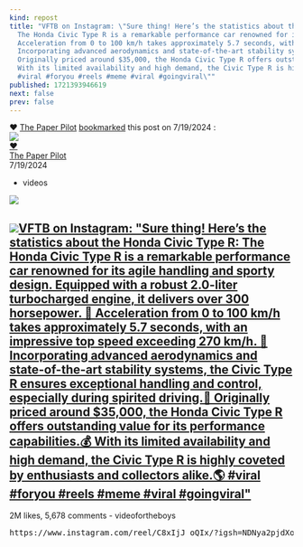 ```yaml
---
kind: repost
title: "VFTB on Instagram: \"Sure thing! Here’s the statistics about the Honda Civic Type R:
  The Honda Civic Type R is a remarkable performance car renowned for its agile handling and sporty design. Equipped with a robust 2.0-liter turbocharged engine, it delivers over 300 horsepower. 🔧
  Acceleration from 0 to 100 km/h takes approximately 5.7 seconds, with an impressive top speed exceeding 270 km/h. 🥇
  Incorporating advanced aerodynamics and state-of-the-art stability systems, the Civic Type R ensures exceptional handling and control, especially during spirited driving.💨
  Originally priced around $35,000, the Honda Civic Type R offers outstanding value for its performance capabilities.💰
  With its limited availability and high demand, the Civic Type R is highly coveted by enthusiasts and collectors alike.🌎
  #viral #foryou #reels #meme #viral #goingviral\""
published: 1721393946619
next: false
prev: false
---
```

<div class="post">
    <div class="action-description">
        <span class="action">❤️</span>
        <a class="p-name u-url h-card" href="/about">The Paper Pilot</a>
        <a class="u-url" href="/posts/1721393946619">bookmarked</a>
        <span>this post on <time class="dt-published" datetime="7/19/2024, 7:59:06 AM" title="7/19/2024, 7:59:06 AM">
            7/19/2024
        </time>:</span>
    </div>
    <div class="content-container">
        <div class="avatar p-author h-card">
            <a class="u-url " href="https://www.thepaperpilot.org/about/">
                <div class="photo">
                    <img class="u-photo" src="https://www.thepaperpilot.org/me.jpg" />
                    <div class="action">❤️</div>
                </div>
                <div class="p-name">The Paper Pilot</div>
            </a>
            <time class="dt-published" datetime="7/19/2024, 7:59:06 AM" title="7/19/2024, 7:59:06 AM">
                7/19/2024
            </time>
            <ul class="tags">
                <li>videos</li>
            </ul>
        </div>
        <div class="content e-content h-cite u-bookmark-of">
            <div class="img-container">
                <img src="/media/2135914855.png" />
                <div class="description">
                    <a class="u-url" href="https://www.instagram.com/reel/C8xIjJ_oQIx/?igsh=NDNya2pjdXoxYnZj"><h2><img src="/media/-2097278349.png" />VFTB on Instagram: "Sure thing! Here’s the statistics about the Honda Civic Type R:
        The Honda Civic Type R is a remarkable performance car renowned for its agile handling and sporty design. Equipped with a robust 2.0-liter turbocharged engine, it delivers over 300 horsepower. 🔧
        Acceleration from 0 to 100 km/h takes approximately 5.7 seconds, with an impressive top speed exceeding 270 km/h. 🥇
        Incorporating advanced aerodynamics and state-of-the-art stability systems, the Civic Type R ensures exceptional handling and control, especially during spirited driving.💨
        Originally priced around $35,000, the Honda Civic Type R offers outstanding value for its performance capabilities.💰
        With its limited availability and high demand, the Civic Type R is highly coveted by enthusiasts and collectors alike.🌎
        #viral #foryou #reels #meme #viral #goingviral"</h2></a>
                    <div>2M likes, 5,678 comments - videofortheboys</div>
                    <pre>https://www.instagram.com/reel/C8xIjJ_oQIx/?igsh=NDNya2pjdXoxYnZj</pre>
                </div>
            </div>
        </div>
    </div>
</div>
